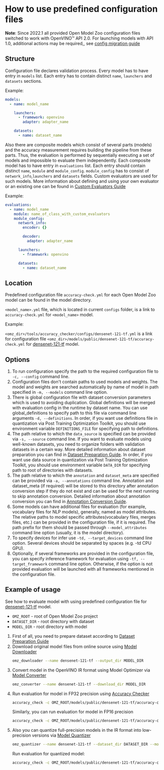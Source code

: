 # How to use predefined configuration files

**Note**: Since 2022.1 all provided Open Model Zoo configuration files switched to work with OpenVINO™ API 2.0. For launching models with API 1.0, additional actions may be required,, see [config migration guide](../openvino/launchers/../tools/accuracy_checker/launcher/openvino_launcher_readme.md#migrate-accuracy-checker-configuration-from-openvino-api-10-to-20)


## Structure

Configuration file declares validation process. Every model has to have entry in `models` list. Each entry has to contain distinct `name`, `launchers` and `datasets` sections.

Example:

```yaml
models:
  - name: model_name

    launchers:
      - framework: openvino
        adapter: adapter_name

    datasets:
      - name: dataset_name
```

Also there are composite models which consist of several parts (models) and the accuracy measurement requires building the pipeline from these parts. Thus, the evaluation is performed by sequentially executing a set of models and impossible to evaluate them independently. Each composite model has to have entry in `evaluations` list. Each entry should contain distinct `name`, `module` and `module_config`. `module_config` has to consist of `network_info`,`launchers` and `datasets` fields. Custom evaluators are used for such models. More information about defining and using your own evaluator or an existing one can be found in [Custom Evaluators Guide](../openvino/tools/accuracy_checker/evaluators/custom_evaluators/README.md)

Example:

```yaml
evaluations:
  - name: model_name
    module: name_of_class_with_custom_evaluators
    module_config:
      network_info:
        encoder: {}

        decoder:
          adapter: adapter_name

      launchers:
        - framework: openvino

      datasets:
        - name: dataset_name
```

## Location

Predefined configuration file `accuracy-check.yml` for each Open Model Zoo model can be found in the model directory.

`<model_name>.yml` file, which is located in current `configs` folder, is a link to `accuracy-check.yml` for `<model_name>` model.

Example:

`<omz_dir>/tools/accuracy_checker/configs/densenet-121-tf.yml` is a link for configuration file `<omz_dir>/models/public/densenet-121-tf/accuracy-check.yml` for [densenet-121-tf](../../../models/public/densenet-121-tf/README.md) model.

## Options

1. To run configuration specify the path to the required configuration file to `-c, --config` command line.
2. Configuration files don't contain paths to used models and weights. The model and weights are searched automatically by name of model in path specified in `-m, --models` command line option.
3. There is global configuration file with dataset conversion parameters which is used to avoiding duplication. Global definitions will be merged with evaluation config in the runtime by dataset name. You can use global_definitions to specify path to this file via command line arguments `-d, --definitions`. In order, if you want use definitions file in quantization via Post Training Optimization Toolkit, you should use environment variable `DEFINITIONS_FILE` for specifying path to definitions.
4. The path relative to which the `data_source` is specified can be provided via  `-s, --source` command line. If you want to evaluate models using well-known datasets, you need to organize folders with validation datasets in a certain way. More detailed information about dataset preparation you can find in [Dataset Preparation Guide](../../../data/datasets.md). In order, if you want use data source in quantization via Post Training Optimization Toolkit, you should use environment variable `DATA_DIR` for specifying path to root of directories with datasets.
5. The path relative to which the  `annotation` and `dataset_meta` are specified can be provided via `-a, --annotations` command line.   Annotation and dataset_meta (if required) will be stored to this directory after annotation conversion step if they do not exist and can be used for the next running to skip annotation conversion. Detailed information about annotation conversion you can find in [Annotation Conversion Guide](../openvino/tools/accuracy_checker/annotation_converters/README.md).
6. Some models can have additional files for evaluation (for example, vocabulary files for NLP models), generally, named as model attributes. The relative paths to model specific attributes(vocabulary files, merges files, etc.) can be provided in the configuration file, if it is required. The path prefix for them should be passed through `--model_attributes` command line option (usually, it is the model directory).
7. To specify devices for infer use `-td, --target_devices` command line option. Several devices should be separated by spaces (e.g. -td CPU GPU).
8. Optionally, if several frameworks are provided in the configuration file, you can specify inference framework for evaluation using `-tf, --target_framework` command line option. Otherwise, if the option is not provided evaluation will be launched with all frameworks mentioned in the configuration file.

## Example of usage

See how to evaluate model with using predefined configuration file for [densenet-121-tf](../../../models/public/densenet-121-tf/README.md) model.

- `OMZ_ROOT` - root of Open Model Zoo project
- `DATASET_DIR` - root directory with dataset
- `MODEL_DIR` - root directory with model

1. First of all, you need to prepare dataset according to [Dataset Preparation Guide](../../../data/datasets.md)
2. Download original model files from online source using [Model Downloader](../../../tools/model_tools/README.md)
    ```sh
    omz_downloader --name densenet-121-tf --output_dir MODEL_DIR
    ```
3. Convert model in the OpenVINO IR format using Model Optimizer via [Model Converter](../../../tools/model_tools/README.md)
    ```sh
    omz_converter --name densenet-121-tf --download_dir MODEL_DIR
    ```
4. Run evaluation for model in FP32 precision using [Accuracy Checker](../README.md)
    ```sh
    accuracy_check -c OMZ_ROOT/models/public/densenet-121-tf/accuracy-check.yml -s DATASET_DIR -m MODEL_DIR/public/densenet-121-tf/FP32 -d OMZ_ROOT/tools/accuracy_checker/dataset_definitions.yml -td CPU
    ```
    Similarly, you can run evaluation for model in FP16 precision
    ```sh
    accuracy_check -c OMZ_ROOT/models/public/densenet-121-tf/accuracy-check.yml -s DATASET_DIR -m MODEL_DIR/public/densenet-121-tf/FP16 -d OMZ_ROOT/tools/accuracy_checker/dataset_definitions.yml -td GPU
    ```
5. Also you can quantize full-precision models in the IR format into low-precision versions via [Model Quantizer](../../../tools/model_tools/README.md)
   ```sh
   omz_quantizer --name densenet-121-tf --dataset_dir DATASET_DIR --model_dir MODEL_DIR
   ```
   Run evaluation for quantized model:
    ```sh
    accuracy_check -c OMZ_ROOT/models/public/densenet-121-tf/accuracy-check.yml -s DATASET_DIR -m MODEL_DIR/public/densenet-121-tf/FP16-INT8 -d OMZ_ROOT/tools/accuracy_checker/dataset_definitions.yml -td CPU GPU
    ```
